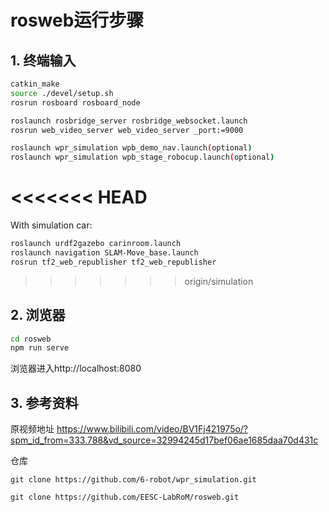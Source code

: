 # rosweb运行步骤

## 1. 终端输入

```bash
catkin_make
source ./devel/setup.sh 
rosrun rosboard rosboard_node

roslaunch rosbridge_server rosbridge_websocket.launch
rosrun web_video_server web_video_server _port:=9000

roslaunch wpr_simulation wpb_demo_nav.launch(optional)
roslaunch wpr_simulation wpb_stage_robocup.launch(optional)
```
<<<<<<< HEAD
=======
With simulation car:
```bash
roslaunch urdf2gazebo carinroom.launch
roslaunch navigation SLAM-Move_base.launch
rosrun tf2_web_republisher tf2_web_republisher
```
>>>>>>> origin/simulation

## 2. 浏览器

```bash
cd rosweb
npm run serve
```

浏览器进入http://localhost:8080

## 3. 参考资料

原视频地址
https://www.bilibili.com/video/BV1Fj421975o/?spm_id_from=333.788&vd_source=32994245d17bef06ae1685daa70d431c

仓库

`git clone https://github.com/6-robot/wpr_simulation.git`

`git clone https://github.com/EESC-LabRoM/rosweb.git`
